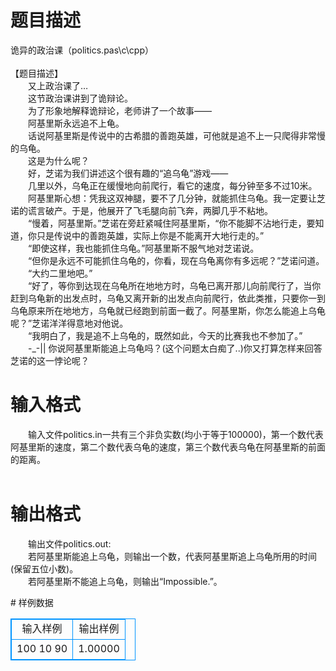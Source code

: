 # 

 
 # 题目描述 
<p>
诡异的政治课（politics.pas\c\cpp）<br><br>【题目描述】<br>　　又上政治课了…<br>　　这节政治课讲到了诡辩论。<br>　　为了形象地解释诡辩论，老师讲了一个故事——<br>　　阿基里斯永远追不上龟。<br>　　话说阿基里斯是传说中的古希腊的善跑英雄，可他就是追不上一只爬得非常慢的乌龟。<br>　　这是为什么呢？<br>　　好，芝诺为我们讲述这个很有趣的“追乌龟”游戏——<br>　　几里以外，乌龟正在缓慢地向前爬行，看它的速度，每分钟至多不过10米。<br>　　阿基里斯心想：凭我这双神腿，要不了几分钟，就能抓住乌龟。我一定要让芝诺的谎言破产。于是，他展开了飞毛腿向前飞奔，两脚几乎不粘地。<br>　　“慢着，阿基里斯。”芝诺在旁赶紧喊住阿基里斯，“你不能脚不沾地行走，要知道，你只是传说中的善跑英雄，实际上你是不能离开大地行走的。”<br>　　“即使这样，我也能抓住乌龟。”阿基里斯不服气地对芝诺说。<br>　　“但你是永远不可能抓住乌龟的，你看，现在乌龟离你有多远呢？”芝诺问道。<br>　　“大约二里地吧。”<br>　　“好了，等你到达现在乌龟所在地地方时，乌龟已离开那儿向前爬行了，当你赶到乌龟新的出发点时，乌龟又离开新的出发点向前爬行，依此类推，只要你一到乌龟原来所在地地方，乌龟就已经跑到前面一截了。阿基里斯，你怎么能追上乌龟呢？”芝诺洋洋得意地对他说。<br>　　“我明白了，我是追不上乌龟的，既然如此，今天的比赛我也不参加了。”<br>　　-_-|| 你说阿基里斯能追上乌龟吗？(这个问题太白痴了..)你又打算怎样来回答芝诺的这一悖论呢？<br></p> 

 
 # 输入格式 
<p>
　　输入文件politics.in一共有三个非负实数(均小于等于100000)，第一个数代表阿基里斯的速度，第二个数代表乌龟的速度，第三个数代表乌龟在阿基里斯的前面的距离。<br><br></p> 

 
 # 输出格式 
<p>
　　输出文件politics.out:<br>　　若阿基里斯能追上乌龟，则输出一个数，代表阿基里斯追上乌龟所用的时间(保留五位小数)。<br>　　若阿基里斯不能追上乌龟，则输出“Impossible.”。</p> 
# 样例数据
<style>
        table,table tr th, table tr td { border:1px solid #0094ff; }
        table { width: 200px; min-height: 25px; line-height: 25px; text-align: center; border-collapse: collapse;}   
    </style>
<table>
	<tr>
		<td>输入样例</td>
		<td>输出样例</td>
	</tr>
<tr><td>100 10 90</td><td>1.00000</td></tr></table>

